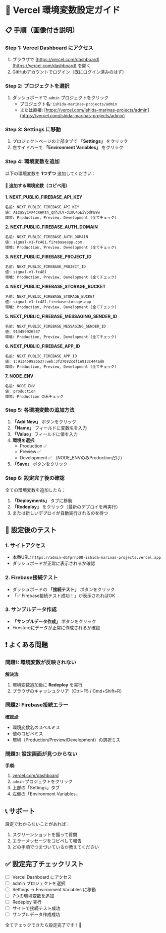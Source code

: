 # 🔧 Vercel 環境変数設定ガイド

## 📋 手順（画像付き説明）

### Step 1: Vercel Dashboard にアクセス
1. ブラウザで [https://vercel.com/dashboard](https://vercel.com/dashboard) を開く
2. GitHubアカウントでログイン（既にログイン済みのはず）

### Step 2: プロジェクトを選択
1. ダッシュボードで `admin` プロジェクトをクリック
   - プロジェクト名: `ishida-marinas-projects/admin`
   - または直接: [https://vercel.com/ishida-marinas-projects/admin](https://vercel.com/ishida-marinas-projects/admin)

### Step 3: Settings に移動
1. プロジェクトページの上部タブで **「Settings」** をクリック
2. 左サイドバーで **「Environment Variables」** をクリック

### Step 4: 環境変数を追加
以下の環境変数を **1つずつ** 追加してください：

#### 🔑 追加する環境変数（コピペ用）

**1. NEXT_PUBLIC_FIREBASE_API_KEY**
```
名前: NEXT_PUBLIC_FIREBASE_API_KEY
値: AIzaSyCvX4cKWKtn_qnh3CV-d1UC4GEiVpdPB9w
環境: Production, Preview, Development (全てチェック)
```

**2. NEXT_PUBLIC_FIREBASE_AUTH_DOMAIN**
```
名前: NEXT_PUBLIC_FIREBASE_AUTH_DOMAIN
値: signal-v1-fc481.firebaseapp.com
環境: Production, Preview, Development (全てチェック)
```

**3. NEXT_PUBLIC_FIREBASE_PROJECT_ID**
```
名前: NEXT_PUBLIC_FIREBASE_PROJECT_ID
値: signal-v1-fc481
環境: Production, Preview, Development (全てチェック)
```

**4. NEXT_PUBLIC_FIREBASE_STORAGE_BUCKET**
```
名前: NEXT_PUBLIC_FIREBASE_STORAGE_BUCKET
値: signal-v1-fc481.firebasestorage.app
環境: Production, Preview, Development (全てチェック)
```

**5. NEXT_PUBLIC_FIREBASE_MESSAGING_SENDER_ID**
```
名前: NEXT_PUBLIC_FIREBASE_MESSAGING_SENDER_ID
値: 913459926537
環境: Production, Preview, Development (全てチェック)
```

**6. NEXT_PUBLIC_FIREBASE_APP_ID**
```
名前: NEXT_PUBLIC_FIREBASE_APP_ID
値: 1:913459926537:web:3f27082cdf1e913c444ad8
環境: Production, Preview, Development (全てチェック)
```

**7. NODE_ENV**
```
名前: NODE_ENV
値: production
環境: Production のみチェック
```

### Step 5: 各環境変数の追加方法

1. **「Add New」** ボタンをクリック
2. **「Name」** フィールドに変数名を入力
3. **「Value」** フィールドに値を入力
4. **環境を選択**:
   - Production ✅
   - Preview ✅  
   - Development ✅
   （NODE_ENVのみProductionだけ）
5. **「Save」** ボタンをクリック

### Step 6: 設定完了後の確認

全ての環境変数を追加したら：

1. **「Deployments」** タブに移動
2. **「Redeploy」** をクリック（最新のデプロイを再実行）
3. または新しいデプロイが自動実行されるのを待つ

## 🎯 設定後のテスト

### 1. サイトアクセス
- 本番URL: `https://admin-dbfprnp08-ishida-marinas-projects.vercel.app`
- ダッシュボードが正常に表示されるか確認

### 2. Firebase接続テスト
- ダッシュボードの **「接続テスト」** ボタンをクリック
- 「✅ Firebase接続テスト成功！」が表示されればOK

### 3. サンプルデータ作成
- **「サンプルデータ作成」** ボタンをクリック
- Firestoreにデータが正常に作成されるか確認

## ❗ よくある問題

### 問題1: 環境変数が反映されない
**解決法**: 
1. 環境変数追加後に **Redeploy** を実行
2. ブラウザのキャッシュクリア（Ctrl+F5 / Cmd+Shift+R）

### 問題2: Firebase接続エラー
**確認点**:
- 環境変数名のスペルミス
- 値のコピペミス
- 環境（Production/Preview/Development）の選択ミス

### 問題3: 設定画面が見つからない
**手順**:
1. [vercel.com/dashboard](https://vercel.com/dashboard)
2. `admin` プロジェクトをクリック
3. 上部の「Settings」タブ
4. 左側の「Environment Variables」

## 📞 サポート

設定でわからないことがあれば：
1. スクリーンショットを撮って質問
2. エラーメッセージをコピペして報告
3. どの手順でつまづいているか教えてください

## ✅ 設定完了チェックリスト

- [ ] Vercel Dashboard にアクセス
- [ ] admin プロジェクトを選択
- [ ] Settings → Environment Variables に移動
- [ ] 7つの環境変数を追加
- [ ] Redeploy 実行
- [ ] サイトで接続テスト成功
- [ ] サンプルデータ作成成功

全てチェックできたら設定完了です！🎉
